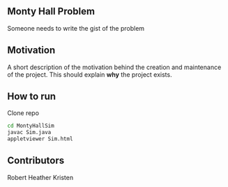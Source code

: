 ## Monty Hall Problem

Someone needs to write the gist of the problem

## Motivation

A short description of the motivation behind the creation and maintenance of the project. This should explain **why** the project exists.

## How to run

Clone repo
```bash
cd MontyHallSim
javac Sim.java
appletviewer Sim.html
```

## Contributors

Robert
Heather
Kristen


